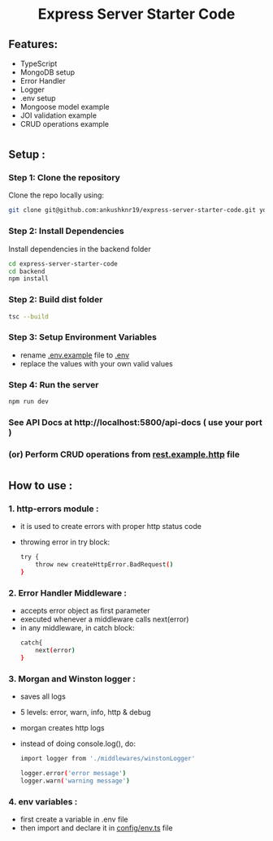 <h1 align="center"> Express Server Starter Code </h1>

## Features:

-  TypeScript
-  MongoDB setup
-  Error Handler
-  Logger
-  .env setup
-  Mongoose model example
-  JOI validation example
-  CRUD operations example

#

## Setup :

### Step 1: Clone the repository

Clone the repo locally using:

```sh
git clone git@github.com:ankushknr19/express-server-starter-code.git your-app-name
```

### Step 2: Install Dependencies

Install dependencies in the backend folder

```sh
cd express-server-starter-code
cd backend
npm install
```

### Step 2: Build dist folder

```sh
tsc --build
```

### Step 3: Setup Environment Variables

-  rename [.env.example](./backend/.env.example) file to [.env](/)
-  replace the values with your own valid values

### Step 4: Run the server

```sh
npm run dev
```

### See API Docs at <a> http://localhost:5800/api-docs </a> ( use your port )

### (or) Perform CRUD operations from [rest.example.http](./backend/rest.example.http.http) file

#

## How to use :

### 1. http-errors module :

-  it is used to create errors with proper http status code
-  throwing error in try block:

   ```sh
   try {
       throw new createHttpError.BadRequest()
   }

   ```

### 2. Error Handler Middleware :

-  accepts error object as first parameter
-  executed whenever a middleware calls next(error)
-  in any middleware, in catch block:
   ```sh
   catch{
       next(error)
   }
   ```

### 3. Morgan and Winston logger :

-  saves all logs
-  5 levels: error, warn, info, http & debug
-  morgan creates http logs
-  instead of doing console.log(), do:

   ```sh
   import logger from './middlewares/winstonLogger'

   logger.error('error message')
   logger.warn('warning message')
   ```

### 4. env variables :

-  first create a variable in .env file
-  then import and declare it in [config/env.ts](./backend/src/config/env.ts) file

#
